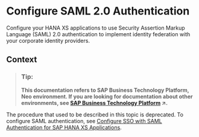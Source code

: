 <!-- loio2a71022f17ee454586d753008f61885b -->

# Configure SAML 2.0 Authentication

Configure your HANA XS applications to use Security Assertion Markup Language \(SAML\) 2.0 authentication to implement identity federation with your corporate identity providers.



## Context

> ### Tip:  
> **This documentation refers to SAP Business Technology Platform, Neo environment. If you are looking for documentation about other environments, see [SAP Business Technology Platform](https://help.sap.com/viewer/65de2977205c403bbc107264b8eccf4b/Cloud/en-US/6a2c1ab5a31b4ed9a2ce17a5329e1dd8.html "SAP Business Technology Platform (SAP BTP) is an integrated offering comprised of four technology portfolios: database and data management, application development and integration, analytics, and intelligent technologies. The platform offers users the ability to turn data into business value, compose end-to-end business processes, and build and extend SAP applications quickly.") :arrow_upper_right:.**

The procedure that used to be described in this topic is deprecated. To configure SAML authentication, see [Configure SSO with SAML Authentication for SAP HANA XS Applications](https://help.sap.com/viewer/6b94445c94ae495c83a19646e7c3fd56/1.0.12/en-US/5830507afc1a401fb0aef9f6179a4422.html).

